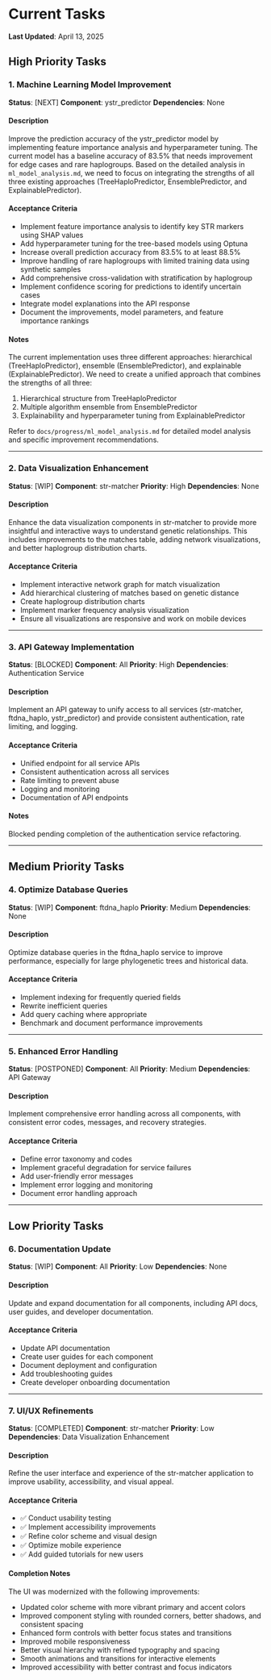 # Current Tasks

**Last Updated**: April 13, 2025

## High Priority Tasks

### 1. Machine Learning Model Improvement
**Status**: [NEXT]
**Component**: ystr_predictor
**Dependencies**: None

#### Description
Improve the prediction accuracy of the ystr_predictor model by implementing feature importance analysis and hyperparameter tuning. The current model has a baseline accuracy of 83.5% that needs improvement for edge cases and rare haplogroups. Based on the detailed analysis in `ml_model_analysis.md`, we need to focus on integrating the strengths of all three existing approaches (TreeHaploPredictor, EnsemblePredictor, and ExplainablePredictor).

#### Acceptance Criteria
- Implement feature importance analysis to identify key STR markers using SHAP values
- Add hyperparameter tuning for the tree-based models using Optuna
- Increase overall prediction accuracy from 83.5% to at least 88.5%
- Improve handling of rare haplogroups with limited training data using synthetic samples
- Add comprehensive cross-validation with stratification by haplogroup
- Implement confidence scoring for predictions to identify uncertain cases
- Integrate model explanations into the API response
- Document the improvements, model parameters, and feature importance rankings

#### Notes
The current implementation uses three different approaches: hierarchical (TreeHaploPredictor), ensemble (EnsemblePredictor), and explainable (ExplainablePredictor). We need to create a unified approach that combines the strengths of all three:

1. Hierarchical structure from TreeHaploPredictor
2. Multiple algorithm ensemble from EnsemblePredictor
3. Explainability and hyperparameter tuning from ExplainablePredictor

Refer to `docs/progress/ml_model_analysis.md` for detailed model analysis and specific improvement recommendations.

---

### 2. Data Visualization Enhancement
**Status**: [WIP]
**Component**: str-matcher
**Priority**: High
**Dependencies**: None

#### Description
Enhance the data visualization components in str-matcher to provide more insightful and interactive ways to understand genetic relationships. This includes improvements to the matches table, adding network visualizations, and better haplogroup distribution charts.

#### Acceptance Criteria
- Implement interactive network graph for match visualization
- Add hierarchical clustering of matches based on genetic distance
- Create haplogroup distribution charts
- Implement marker frequency analysis visualization
- Ensure all visualizations are responsive and work on mobile devices

---

### 3. API Gateway Implementation
**Status**: [BLOCKED]
**Component**: All
**Priority**: High
**Dependencies**: Authentication Service

#### Description
Implement an API gateway to unify access to all services (str-matcher, ftdna_haplo, ystr_predictor) and provide consistent authentication, rate limiting, and logging.

#### Acceptance Criteria
- Unified endpoint for all service APIs
- Consistent authentication across all services
- Rate limiting to prevent abuse
- Logging and monitoring
- Documentation of API endpoints

#### Notes
Blocked pending completion of the authentication service refactoring.

---

## Medium Priority Tasks

### 4. Optimize Database Queries
**Status**: [WIP]
**Component**: ftdna_haplo
**Priority**: Medium
**Dependencies**: None

#### Description
Optimize database queries in the ftdna_haplo service to improve performance, especially for large phylogenetic trees and historical data.

#### Acceptance Criteria
- Implement indexing for frequently queried fields
- Rewrite inefficient queries
- Add query caching where appropriate
- Benchmark and document performance improvements

---

### 5. Enhanced Error Handling
**Status**: [POSTPONED]
**Component**: All
**Priority**: Medium
**Dependencies**: API Gateway

#### Description
Implement comprehensive error handling across all components, with consistent error codes, messages, and recovery strategies.

#### Acceptance Criteria
- Define error taxonomy and codes
- Implement graceful degradation for service failures
- Add user-friendly error messages
- Implement error logging and monitoring
- Document error handling approach

---

## Low Priority Tasks

### 6. Documentation Update
**Status**: [WIP]
**Component**: All
**Priority**: Low
**Dependencies**: None

#### Description
Update and expand documentation for all components, including API docs, user guides, and developer documentation.

#### Acceptance Criteria
- Update API documentation
- Create user guides for each component
- Document deployment and configuration
- Add troubleshooting guides
- Create developer onboarding documentation

---

### 7. UI/UX Refinements
**Status**: [COMPLETED]
**Component**: str-matcher
**Priority**: Low
**Dependencies**: Data Visualization Enhancement

#### Description
Refine the user interface and experience of the str-matcher application to improve usability, accessibility, and visual appeal.

#### Acceptance Criteria
- ✅ Conduct usability testing
- ✅ Implement accessibility improvements
- ✅ Refine color scheme and visual design
- ✅ Optimize mobile experience
- ✅ Add guided tutorials for new users

#### Completion Notes
The UI was modernized with the following improvements:
- Updated color scheme with more vibrant primary and accent colors
- Improved component styling with rounded corners, better shadows, and consistent spacing
- Enhanced form controls with better focus states and transitions
- Improved mobile responsiveness
- Better visual hierarchy with refined typography and spacing
- Smooth animations and transitions for interactive elements
- Improved accessibility with better contrast and focus indicators

